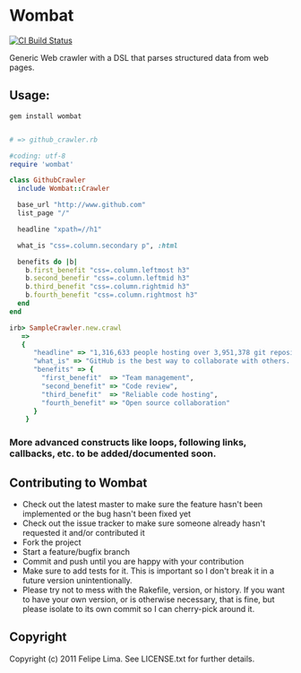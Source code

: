 # Wombat

[![CI Build Status](https://secure.travis-ci.org/intridea/omniauth.png?branch=master)](http://travis-ci.org/felipecsl/wombat)

Generic Web crawler with a DSL that parses structured data from web pages.

## Usage:

``gem install wombat``

```ruby

# => github_crawler.rb

#coding: utf-8
require 'wombat'

class GithubCrawler
  include Wombat::Crawler

  base_url "http://www.github.com"
  list_page "/"

  headline "xpath=//h1"

  what_is "css=.column.secondary p", :html

  benefits do |b|
    b.first_benefit "css=.column.leftmost h3"
    b.second_benefir "css=.column.leftmid h3"
    b.third_benefit "css=.column.rightmid h3"
    b.fourth_benefit "css=.column.rightmost h3"
  end
end
```
```ruby
irb> SampleCrawler.new.crawl
   => 
   {
      "headline" => "1,316,633 people hosting over 3,951,378 git repositories", 
      "what_is" => "GitHub is the best way to collaborate with others.  Fork, send pull requests and manage all your <strong>public</strong> and <strong>private</strong> git repositories."
      "benefits" => {
        "first_benefit"  => "Team management", 
        "second_benefit" => "Code review", 
        "third_benefit"  => "Reliable code hosting", 
        "fourth_benefit" => "Open source collaboration"
      }
    }
```

### More advanced constructs like loops, following links, callbacks, etc. to be added/documented soon.


## Contributing to Wombat
 
 * Check out the latest master to make sure the feature hasn't been implemented or the bug hasn't been fixed yet
 * Check out the issue tracker to make sure someone already hasn't requested it and/or contributed it
 * Fork the project
 * Start a feature/bugfix branch
 * Commit and push until you are happy with your contribution
 * Make sure to add tests for it. This is important so I don't break it in a future version unintentionally.
 * Please try not to mess with the Rakefile, version, or history. If you want to have your own version, or is otherwise necessary, that is fine, but please isolate to its own commit so I can cherry-pick around it.

## Copyright

Copyright (c) 2011 Felipe Lima. See LICENSE.txt for further details.

